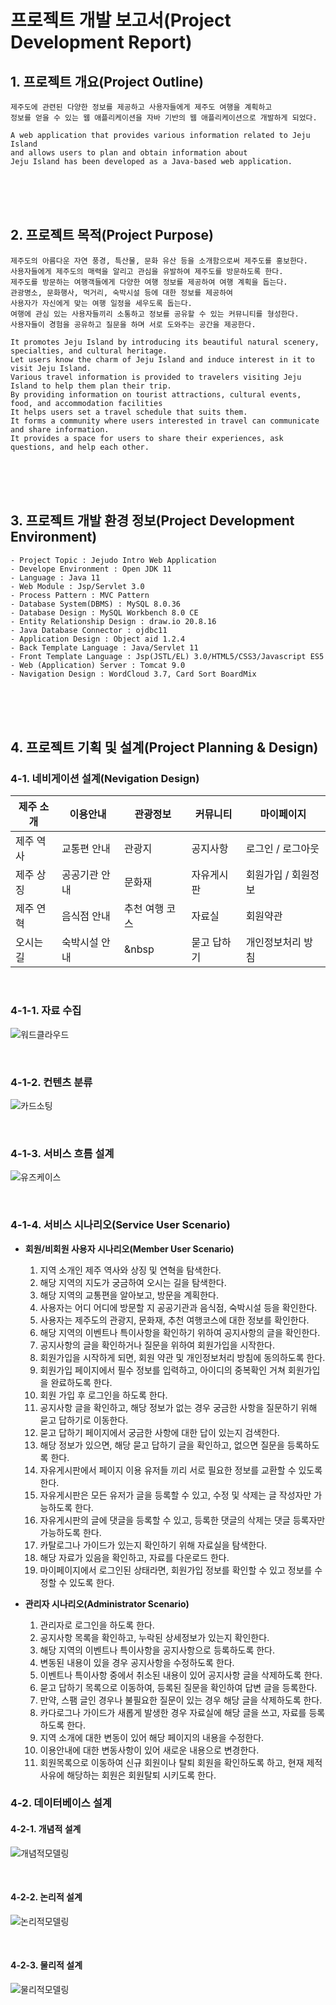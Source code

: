 # 프로젝트 개발 보고서(Project Development Report)

## 1. 프로젝트 개요(Project Outline)
    제주도에 관련된 다양한 정보를 제공하고 사용자들에게 제주도 여행을 계획하고 
	정보를 얻을 수 있는 웹 애플리케이션을 자바 기반의 웹 애플리케이션으로 개발하게 되었다.

    A web application that provides various information related to Jeju Island 
	and allows users to plan and obtain information about 
	Jeju Island has been developed as a Java-based web application.

<br><br><Br>

## 2. 프로젝트 목적(Project Purpose)
	
    제주도의 아름다운 자연 풍경, 특산물, 문화 유산 등을 소개함으로써 제주도를 홍보한다. 
	사용자들에게 제주도의 매력을 알리고 관심을 유발하여 제주도를 방문하도록 한다. 
	제주도를 방문하는 여행객들에게 다양한 여행 정보를 제공하여 여행 계획을 돕는다. 
	관광명소, 문화행사, 먹거리, 숙박시설 등에 대한 정보를 제공하여 
	사용자가 자신에게 맞는 여행 일정을 세우도록 돕는다.
	여행에 관심 있는 사용자들끼리 소통하고 정보를 공유할 수 있는 커뮤니티를 형성한다. 
	사용자들이 경험을 공유하고 질문을 하며 서로 도와주는 공간을 제공한다.

    It promotes Jeju Island by introducing its beautiful natural scenery, specialties, and cultural heritage.
	Let users know the charm of Jeju Island and induce interest in it to visit Jeju Island.
	Various travel information is provided to travelers visiting Jeju Island to help them plan their trip.
	By providing information on tourist attractions, cultural events, food, and accommodation facilities
	It helps users set a travel schedule that suits them.
	It forms a community where users interested in travel can communicate and share information.
	It provides a space for users to share their experiences, ask questions, and help each other.

<br><br><br>

## 3. 프로젝트 개발 환경 정보(Project Development Environment)
    - Project Topic : Jejudo Intro Web Application
    - Develope Environment : Open JDK 11
    - Language : Java 11
    - Web Module : Jsp/Servlet 3.0
    - Process Pattern : MVC Pattern
    - Database System(DBMS) : MySQL 8.0.36
    - Database Design : MySQL Workbench 8.0 CE
    - Entity Relationship Design : draw.io 20.8.16
    - Java Database Connector : ojdbc11
    - Application Design : Object aid 1.2.4
    - Back Template Language : Java/Servlet 11
    - Front Template Language : Jsp(JSTL/EL) 3.0/HTML5/CSS3/Javascript ES5
    - Web (Application) Server : Tomcat 9.0
    - Navigation Design : WordCloud 3.7, Card Sort BoardMix

<br><br><br>

## 4. 프로젝트 기획 및 설계(Project Planning & Design)


### 4-1. 네비게이션 설계(Nevigation Design)

| 제주 소개 | 이용안내 | 관광정보 | 커뮤니티 | 마이페이지 |
|----------|----------|----------|----------|----------|
| 제주 역사 | 교통편 안내 | 관광지 | 공지사항 | 로그인 / 로그아웃 |
| 제주 상징 | 공공기관 안내 | 문화재 | 자유게시판 | 회원가입 / 회원정보 |
| 제주 연혁 | 음식점 안내 | 추천 여행 코스	| 자료실 | 회원약관 |
| 오시는 길 | 숙박시설 안내 | &nbsp | 묻고 답하기 | 개인정보처리 방침 |

<br>

### 4-1-1. 자료 수집

![워드클라우드](./design/wordcloud.png)

<br>

### 4-1-2. 컨텐츠 분류

![카드소팅](./design/menufile.png)

<br>

### 4-1-3. 서비스 흐름 설계

![유즈케이스](./design/usecaseTest.png)

<br>

### 4-1-4. 서비스 시나리오(Service User Scenario)
* **회원/비회원 사용자 시나리오(Member User Scenario)**

	1) 지역 소개인 제주 역사와 상징 및 연혁을 탐색한다.
	2) 해당 지역의 지도가 궁금하여 오시는 길을 탐색한다.
	3) 해당 지역의 교통편을 알아보고, 방문을 계획한다.
	4) 사용자는 어디 어디에 방문할 지 공공기관과 음식점, 숙박시설 등을 확인한다.
	5) 사용자는 제주도의 관광지, 문화재, 추천 여행코스에 대한 정보를 확인한다.
	6) 해당 지역의 이벤트나 특이사항을 확인하기 위하여 공지사항의 글을 확인한다.
	7) 공지사항의 글을 확인하거나 질문을 위하여 회원가입을 시작한다.
	8) 회원가입을 시작하게 되면, 회원 약관 및 개인정보처리 방침에 동의하도록 한다.
	9)  회원가입 페이지에서 필수 정보를 입력하고, 아이디의 중복확인 거쳐 회원가입을 완료하도록 한다.
	10) 회원 가입 후 로그인을 하도록 한다.
	11) 공지사항 글을 확인하고, 해당 정보가 없는 경우 궁금한 사항을 질문하기 위해 묻고 답하기로 이동한다.
	12) 묻고 답하기 페이지에서 궁금한 사항에 대한 답이 있는지 검색한다.
	13) 해당 정보가 있으면, 해당 묻고 답하기 글을 확인하고, 없으면 질문을 등록하도록 한다.
	14) 자유게시판에서 페이지 이용 유저들 끼리 서로 필요한 정보를 교환할 수 있도록 한다.
	15) 자유게시판은 모든 유저가 글을 등록할 수 있고, 수정 및 삭제는 글 작성자만 가능하도록 한다.
	16) 자유게시판의 글에 댓글을 등록할 수 있고, 등록한 댓글의 삭제는 댓글 등록자만 가능하도록 한다.
	17) 카탈로그나 가이드가 있는지 확인하기 위해 자료실을 탐색한다.
	18) 해당 자료가 있음을 확인하고, 자료를 다운로드 한다.
	19) 마이페이지에서 로그인된 상태라면, 회원가입 정보를 확인할 수 있고 정보를 수정할 수 있도록 한다.

* **관리자 시나리오(Administrator Scenario)**
	1) 관리자로 로그인을 하도록 한다.
	2) 공지사항 목록을 확인하고, 누락된 상세정보가 있는지 확인한다.
	3) 해당 지역의 이벤트나 특이사항을 공지사항으로 등록하도록 한다.
	4) 변동된 내용이 있을 경우 공지사항을 수정하도록 한다.
	5) 이벤트나 특이사항 중에서 취소된 내용이 있어 공지사항 글을 삭제하도록 한다.
	6) 묻고 답하기 목록으로 이동하여, 등록된 질문을 확인하여 답변 글을 등록한다.
	7) 만약, 스팸 글인 경우나 불필요한 질문이 있는 경우 해당 글을 삭제하도록 한다.
	8) 카다로그나 가이드가 새롭게 발생한 경우 자료실에 해당 글을 쓰고, 자료를 등록하도록 한다.
	9) 지역 소개에 대한 변동이 있어 해당 페이지의 내용을 수정한다.
	10) 이용안내에 대한 변동사항이 있어 새로운 내용으로 변경한다.
	11) 회원목록으로 이동하여 신규 회원이나 탈퇴 회원을 확인하도록 하고, 
	현재 제적 사유에 해당하는 회원은 회원탈퇴 시키도록 한다.

### 4-2. 데이터베이스 설계

#### 4-2-1. 개념적 설계

![개념적모델링](./design/info_erdTest.png)

<br>

#### 4-2-2. 논리적 설계

![논리적모델링](./design/logical_erdTest.png)

<br>

#### 4-2-3. 물리적 설계

![물리적모델링](./design/physical_erdTest.png)

<br>